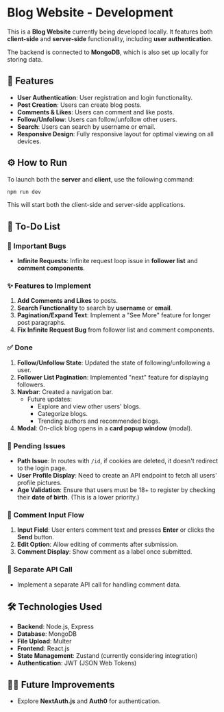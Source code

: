 # Blog Website - Development

This is a **Blog Website** currently being developed locally. It features both **client-side** and **server-side** functionality, including **user authentication**.

The backend is connected to **MongoDB**, which is also set up locally for storing data.

## 🚀 Features

- **User Authentication**: User registration and login functionality.
- **Post Creation**: Users can create blog posts.
- **Comments & Likes**: Users can comment and like posts.
- **Follow/Unfollow**: Users can follow/unfollow other users.
- **Search**: Users can search by username or email.
- **Responsive Design**: Fully responsive layout for optimal viewing on all devices.

## ⚙️ How to Run

To launch both the **server** and **client**, use the following command:

```bash
npm run dev
```

This will start both the client-side and server-side applications.


## 📝 To-Do List

### 🔧 Important Bugs

- **Infinite Requests**: Infinite request loop issue in **follower list** and **comment components**.

### ✨ Features to Implement

1. **Add Comments and Likes** to posts.
2. **Search Functionality** to search by **username** or **email**.
3. **Pagination/Expand Text**: Implement a "See More" feature for longer post paragraphs.
4. **Fix Infinite Request Bug** from follower list and comment components.

### ✅ Done

1. **Follow/Unfollow State**: Updated the state of following/unfollowing a user.
2. **Follower List Pagination**: Implemented "next" feature for displaying followers.
3. **Navbar**: Created a navigation bar.
   - Future updates: 
     - Explore and view other users' blogs.
     - Categorize blogs.
     - Trending authors and recommended blogs.
4. **Modal**: On-click blog opens in a **card popup window** (modal).

### 🔧 Pending Issues

- **Path Issue**: In routes with `/id`, if cookies are deleted, it doesn't redirect to the login page.
- **User Profile Display**: Need to create an API endpoint to fetch all users' profile pictures.
- **Age Validation**: Ensure that users must be 18+ to register by checking their **date of birth**. (This is a lower priority.)

### 📝 Comment Input Flow

1. **Input Field**: User enters comment text and presses **Enter** or clicks the **Send** button.
2. **Edit Option**: Allow editing of comments after submission.
3. **Comment Display**: Show comment as a label once submitted.

### 🔧 Separate API Call

- Implement a separate API call for handling comment data.

## 🛠️ Technologies Used

- **Backend**: Node.js, Express
- **Database**: MongoDB
- **File Upload**: Multer
- **Frontend**: React.js
- **State Management**: Zustand (currently considering integration)
- **Authentication**: JWT (JSON Web Tokens)

## 🧑‍💻 Future Improvements

- Explore **NextAuth.js** and **Auth0** for authentication.
